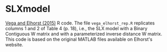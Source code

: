 # SLXmodel

[Vega and Elhorst (2015)](https://onlinelibrary.wiley.com/doi/abs/10.1111/jors.12188) R code. The file `vega_elhorst_rep.R` replicates columns 1 and 2 of Table 4 (p. 18), i.e., the SLX model with a Binary Contiguous W matrix and with a parameterized inverse distance W matrix. This code is based on the original MATLAB files available on Elhorst's website.  
